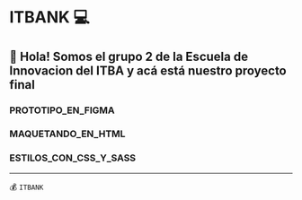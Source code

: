# ITBANK 💻

## 👋 Hola! Somos el grupo 2 de la Escuela de Innovacion del ITBA y acá está nuestro proyecto final 

###  PROTOTIPO_EN_FIGMA
###  MAQUETANDO_EN_HTML
###  ESTILOS_CON_CSS_Y_SASS

---

💰 `ITBANK`
